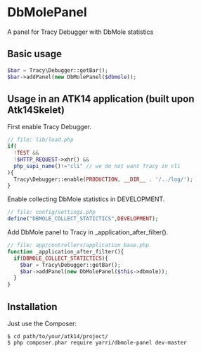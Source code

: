 DbMolePanel
===========

A panel for Tracy Debugger with DbMole statistics

Basic usage
-----------

```php
$bar = Tracy\Debugger::getBar();
$bar->addPanel(new DbMolePanel($dbmole));
```

Usage in an ATK14 application (built upon Atk14Skelet)
------------------------------------------------------

First enable Tracy Debugger.

```php
// file: lib/load.php
if(
  !TEST &&
  !$HTTP_REQUEST->xhr() &&
  php_sapi_name()!="cli" // we do not want Tracy in cli
){
  Tracy\Debugger::enable(PRODUCTION, __DIR__ . '/../log/');
}
```

Enable collecting DbMole statistics in DEVELOPMENT.

```php
// file: config/settings.php
define("DBMOLE_COLLECT_STATICTICS",DEVELOPMENT);
```

Add DbMole panel to Tracy in \_application_after_filter().

```php
// file: app/controllers/application_base.php
function _application_after_filter(){
  if(DBMOLE_COLLECT_STATICTICS){
    $bar = Tracy\Debugger::getBar();
    $bar->addPanel(new DbMolePanel($this->dbmole));
  }
}
```

Installation
------------

Just use the Composer:

```
$ cd path/to/your/atk14/project/
$ php composer.phar require yarri/dbmole-panel dev-master
```
